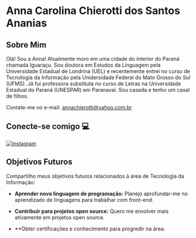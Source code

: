 # Anna Carolina Chierotti dos Santos Ananias

## Sobre Mim
Olá! Sou a Anna! Atualmente moro em uma cidade do interior do Paraná chamada Iguaraçu. Sou doutora em Estudos da Linguagem pela Universidade Estadual de Londrina (UEL) e recentemente entrei no curso de Tecnologia da Informação pela Unidersidade Federal do Mato Grosso do Sul (UFMS).
Já fui professora substituta no curso de Letras na Universidade Estadual do Paraná (UNESPAR) em Paranavaí. Sou casada e tenho um casal de filhos.

Contate-me no e-mail: annachierotti@yahoo.com.br

## Conecte-se comigo 💻

[![Instagram](https://img.shields.io/badge/Instagram-000?style=for-the-badge&logo=instagram)](https://www.instagram.com/annachierotti/)

## Objetivos Futuros

Compartilho meus objetivos futuros relacionados à área de Tecnologia da Informação:

- **Aprender nova linguagem de programação:** Planejo aprofundar-me no aprendizado de linguagens para trabalhar com front-end.
  
- **Contribuir para projetos open source:** Quero me envolver mais ativamente em projetos open source.

- **Obter certificações e conhecimento para progredir na área. 
